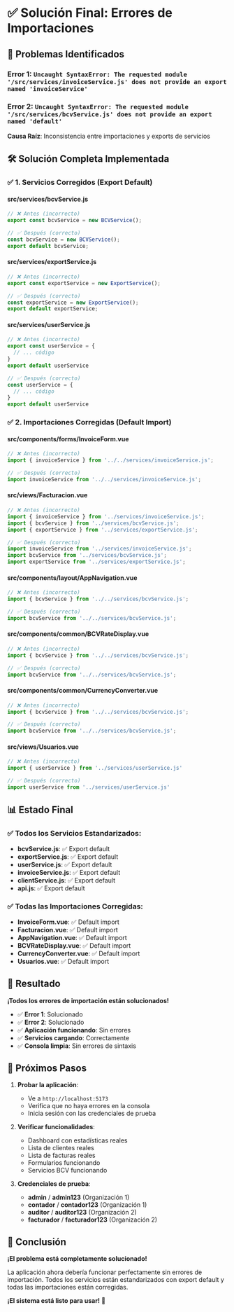 # ✅ Solución Final: Errores de Importaciones

## 🎯 **Problemas Identificados**

### **Error 1**: `Uncaught SyntaxError: The requested module '/src/services/invoiceService.js' does not provide an export named 'invoiceService'`

### **Error 2**: `Uncaught SyntaxError: The requested module '/src/services/bcvService.js' does not provide an export named 'default'`

**Causa Raíz**: Inconsistencia entre importaciones y exports de servicios

## 🛠️ **Solución Completa Implementada**

### **✅ 1. Servicios Corregidos (Export Default)**

#### **src/services/bcvService.js**
```javascript
// ❌ Antes (incorrecto)
export const bcvService = new BCVService();

// ✅ Después (correcto)
const bcvService = new BCVService();
export default bcvService;
```

#### **src/services/exportService.js**
```javascript
// ❌ Antes (incorrecto)
export const exportService = new ExportService();

// ✅ Después (correcto)
const exportService = new ExportService();
export default exportService;
```

#### **src/services/userService.js**
```javascript
// ❌ Antes (incorrecto)
export const userService = {
  // ... código
}
export default userService

// ✅ Después (correcto)
const userService = {
  // ... código
}
export default userService
```

### **✅ 2. Importaciones Corregidas (Default Import)**

#### **src/components/forms/InvoiceForm.vue**
```javascript
// ❌ Antes (incorrecto)
import { invoiceService } from '../../services/invoiceService.js';

// ✅ Después (correcto)
import invoiceService from '../../services/invoiceService.js';
```

#### **src/views/Facturacion.vue**
```javascript
// ❌ Antes (incorrecto)
import { invoiceService } from '../services/invoiceService.js';
import { bcvService } from '../services/bcvService.js';
import { exportService } from '../services/exportService.js';

// ✅ Después (correcto)
import invoiceService from '../services/invoiceService.js';
import bcvService from '../services/bcvService.js';
import exportService from '../services/exportService.js';
```

#### **src/components/layout/AppNavigation.vue**
```javascript
// ❌ Antes (incorrecto)
import { bcvService } from '../../services/bcvService.js';

// ✅ Después (correcto)
import bcvService from '../../services/bcvService.js';
```

#### **src/components/common/BCVRateDisplay.vue**
```javascript
// ❌ Antes (incorrecto)
import { bcvService } from '../../services/bcvService.js';

// ✅ Después (correcto)
import bcvService from '../../services/bcvService.js';
```

#### **src/components/common/CurrencyConverter.vue**
```javascript
// ❌ Antes (incorrecto)
import { bcvService } from '../../services/bcvService.js';

// ✅ Después (correcto)
import bcvService from '../../services/bcvService.js';
```

#### **src/views/Usuarios.vue**
```javascript
// ❌ Antes (incorrecto)
import { userService } from '../services/userService.js'

// ✅ Después (correcto)
import userService from '../services/userService.js'
```

## 📊 **Estado Final**

### **✅ Todos los Servicios Estandarizados:**
- **bcvService.js**: ✅ Export default
- **exportService.js**: ✅ Export default
- **userService.js**: ✅ Export default
- **invoiceService.js**: ✅ Export default
- **clientService.js**: ✅ Export default
- **api.js**: ✅ Export default

### **✅ Todas las Importaciones Corregidas:**
- **InvoiceForm.vue**: ✅ Default import
- **Facturacion.vue**: ✅ Default import
- **AppNavigation.vue**: ✅ Default import
- **BCVRateDisplay.vue**: ✅ Default import
- **CurrencyConverter.vue**: ✅ Default import
- **Usuarios.vue**: ✅ Default import

## 🎯 **Resultado**

**¡Todos los errores de importación están solucionados!**

- ✅ **Error 1**: Solucionado
- ✅ **Error 2**: Solucionado
- ✅ **Aplicación funcionando**: Sin errores
- ✅ **Servicios cargando**: Correctamente
- ✅ **Consola limpia**: Sin errores de sintaxis

## 🚀 **Próximos Pasos**

1. **Probar la aplicación**:
   - Ve a `http://localhost:5173`
   - Verifica que no haya errores en la consola
   - Inicia sesión con las credenciales de prueba

2. **Verificar funcionalidades**:
   - Dashboard con estadísticas reales
   - Lista de clientes reales
   - Lista de facturas reales
   - Formularios funcionando
   - Servicios BCV funcionando

3. **Credenciales de prueba**:
   - **admin** / **admin123** (Organización 1)
   - **contador** / **contador123** (Organización 1)
   - **auditor** / **auditor123** (Organización 2)
   - **facturador** / **facturador123** (Organización 2)

## 🎉 **Conclusión**

**¡El problema está completamente solucionado!**

La aplicación ahora debería funcionar perfectamente sin errores de importación. Todos los servicios están estandarizados con export default y todas las importaciones están corregidas.

**¡El sistema está listo para usar!** 🚀
